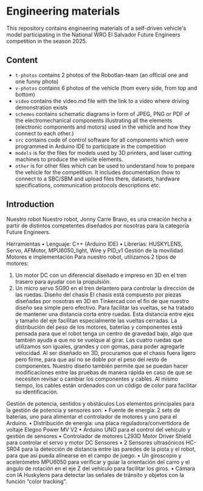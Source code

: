 Engineering materials
====

This repository contains engineering materials of a self-driven vehicle's model participating in the National WRO El Salvador Future Engineers competition in the season 2025.

## Content

* `t-photos` contains 2 photos of the Robotlan-team (an official one and one funny photo)
* `v-photos` contains 6 photos of the vehicle (from every side, from top and bottom)
* `video` contains the video.md file with the link to a video where driving demonstration exists
* `schemes` contains schematic diagrams in form of JPEG, PNG or PDF of the electromechanical components illustrating all the elements (electronic components and motors) used in the vehicle and how they connect to each other.)
* `src` contains code of control software for all components which were programmed in Arduino IDE to participate in the competition
* `models` is for the files for models used by 3D printers, and laser cutting machines to produce the vehicle elements.
* `other` is for other files which can be used to understand how to prepare the vehicle for the competition. It includes documentation (how to connect to a SBC/SBM and upload files there, datasets, hardware specifications, communication protocols descriptions etc.

## Introduction

Nuestro robot
Nuestro robot, Jonny Carre Bravo, es una creación hecha a partir de distintos competentes diseñados por nosotras para la categoría Future Engineers. 

Herramientas
•	Lenguaje: C++ (Arduino IDE)
•	Librerías: HUSKYLENS, Servo, AFMotor, MPU6050_light, Wire y PID_v1
Gestión de la movilidad
Motores e implementación
Para nuestro robot, utilizamos 2 tipos de motores:
1.	Un motor DC con un diferencial diseñado e impreso en 3D en el tren trasero para ayudar con la propulsión.
2.	Un micro servo SG90 en el tren delantero para controlar la dirección de las ruedas. 
Diseño del chasis 
El chasis está compuesto por piezas diseñadas por nosotras en 3D en Tinkercad con el fin de que nuestro diseño sea simple pero efectivo. Para facilitar las vueltas, se ha tratado de mantener una distancia corta entre ruedas. Esta distancia entre ejes y tamaño del eje facilitan especialmente las vueltas cerradas. La distribución del peso de los motores, baterías y componentes está pensada para que el robot tenga un centro de gravedad bajo, algo que también ayuda a que no se vuelque al girar. Las cuatro ruedas que utilizamos son iguales, grandes y con gomas, para poder agregarle velocidad. Al ser diseñado en 3D, procuramos que el chasis fuera ligero pero firme, para que así no se doble por el peso del resto de componentes. Nuestro diseño también permite que se puedan hacer modificaciones entre las pruebas de manera rápida en caso de que se necesiten revisar o cambiar los componentes y cables. Al mismo tiempo, los cables están ordenados con un código de color para facilitar su identificación.

Gestión de potencia, sentidos y obstáculos 
Los elementos principales para la gestión de potencia y sensores son: 
•	Fuente de energía: 2 sets de baterías, uno para alimentar el controlador de motores y uno para el Arduino.
•	Distribución de energía: una placa reguladora/convertidora de voltaje Elegoo Power MV V2
•	Arduino UNO para el control del vehículo y gestión de sensores
•	Controlador de motores L293D Motor Driver Shield para controlar el servo y motor DC
Sensores
•	2 Sensores ultrasónicos HC-SR04 para la detección de distancia entre las paredes de la pista y el robot, para que así pueda alinearse en el campo de juego.
•	Un giroscopio y acelerómetro MPU6050 para verificar y guiar la orientación del carro y el ángulo de rotación en el eje Z del vehículo para facilitar los giros.
•	Cámara con IA Huskylens para detectar las señales de tránsito y objetos con la función “color tracking”.
